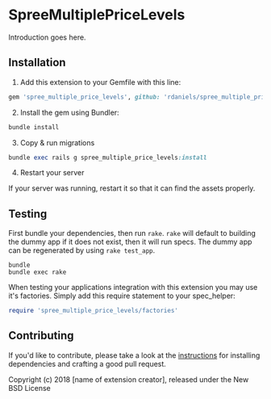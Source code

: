 SpreeMultiplePriceLevels
========================

Introduction goes here.

## Installation

1. Add this extension to your Gemfile with this line:
  ```ruby
  gem 'spree_multiple_price_levels', github: 'rdaniels/spree_multiple_price_levels'
  ```

2. Install the gem using Bundler:
  ```ruby
  bundle install
  ```

3. Copy & run migrations
  ```ruby
  bundle exec rails g spree_multiple_price_levels:install
  ```

4. Restart your server

  If your server was running, restart it so that it can find the assets properly.

## Testing

First bundle your dependencies, then run `rake`. `rake` will default to building the dummy app if it does not exist, then it will run specs. The dummy app can be regenerated by using `rake test_app`.

```shell
bundle
bundle exec rake
```

When testing your applications integration with this extension you may use it's factories.
Simply add this require statement to your spec_helper:

```ruby
require 'spree_multiple_price_levels/factories'
```


## Contributing

If you'd like to contribute, please take a look at the
[instructions](CONTRIBUTING.md) for installing dependencies and crafting a good
pull request.

Copyright (c) 2018 [name of extension creator], released under the New BSD License
